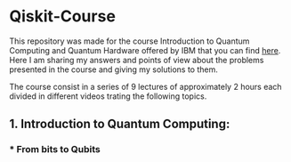 # Qiskit-Course

This repository was made for the course Introduction to Quantum Computing and Quantum Hardware offered by IBM that you can find [here](https://qiskit.org/learn/intro-qc-qh/).
Here I am sharing my answers and points of view about the problems presented in the course and giving my solutions to them.

The course consist in a series of 9 lectures of approximately  2 hours each divided in different videos trating the following topics.

## 1. Introduction to Quantum Computing:
### * From bits to Qubits




